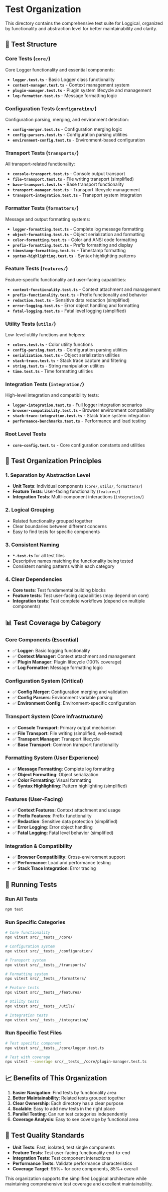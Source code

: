 # Test Organization

This directory contains the comprehensive test suite for Loggical, organized by functionality and abstraction level for better maintainability and clarity.

## 📁 Test Structure

### **Core Tests** (`core/`)
Core Logger functionality and essential components:

- **`logger.test.ts`** - Basic Logger class functionality
- **`context-manager.test.ts`** - Context management system
- **`plugin-manager.test.ts`** - Plugin system lifecycle and management
- **`log-formatter.test.ts`** - Message formatting logic

### **Configuration Tests** (`configuration/`)
Configuration parsing, merging, and environment detection:

- **`config-merger.test.ts`** - Configuration merging logic
- **`config-parsers.test.ts`** - Configuration parsing utilities
- **`environment-config.test.ts`** - Environment-based configuration

### **Transport Tests** (`transports/`)
All transport-related functionality:

- **`console-transport.test.ts`** - Console output transport
- **`file-transport.test.ts`** - File writing transport (simplified)
- **`base-transport.test.ts`** - Base transport functionality
- **`transport-manager.test.ts`** - Transport lifecycle management
- **`transport-integration.test.ts`** - Transport system integration

### **Formatter Tests** (`formatters/`)
Message and output formatting systems:

- **`logger-formatting.test.ts`** - Complete log message formatting
- **`object-formatting.test.ts`** - Object serialization and formatting
- **`color-formatting.test.ts`** - Color and ANSI code formatting
- **`prefix-formatting.test.ts`** - Prefix formatting and display
- **`timestamp-formatting.test.ts`** - Timestamp formatting
- **`syntax-highlighting.test.ts`** - Syntax highlighting patterns

### **Feature Tests** (`features/`)
Feature-specific functionality and user-facing capabilities:

- **`context-functionality.test.ts`** - Context attachment and management
- **`prefix-functionality.test.ts`** - Prefix functionality and behavior
- **`redaction.test.ts`** - Sensitive data redaction (simplified)
- **`error-logging.test.ts`** - Error object handling and formatting
- **`fatal-logging.test.ts`** - Fatal level logging (simplified)

### **Utility Tests** (`utils/`)
Low-level utility functions and helpers:

- **`colors.test.ts`** - Color utility functions
- **`config-parsing.test.ts`** - Configuration parsing utilities
- **`serialization.test.ts`** - Object serialization utilities
- **`stack-trace.test.ts`** - Stack trace capture and filtering
- **`string.test.ts`** - String manipulation utilities
- **`time.test.ts`** - Time formatting utilities

### **Integration Tests** (`integration/`)
High-level integration and compatibility tests:

- **`logger-integration.test.ts`** - Full logger integration scenarios
- **`browser-compatibility.test.ts`** - Browser environment compatibility
- **`stack-trace-integration.test.ts`** - Stack trace system integration
- **`performance-benchmarks.test.ts`** - Performance and load testing

### **Root Level Tests**
- **`core-config.test.ts`** - Core configuration constants and utilities

## 🎯 Test Organization Principles

### **1. Separation by Abstraction Level**
- **Unit Tests**: Individual components (`core/`, `utils/`, `formatters/`)
- **Feature Tests**: User-facing functionality (`features/`)
- **Integration Tests**: Multi-component interactions (`integration/`)

### **2. Logical Grouping**
- Related functionality grouped together
- Clear boundaries between different concerns
- Easy to find tests for specific components

### **3. Consistent Naming**
- **`*.test.ts`** for all test files
- Descriptive names matching the functionality being tested
- Consistent naming patterns within each category

### **4. Clear Dependencies**
- **Core tests**: Test fundamental building blocks
- **Feature tests**: Test user-facing capabilities (may depend on core)
- **Integration tests**: Test complete workflows (depend on multiple components)

## 📊 Test Coverage by Category

### **Core Components** (Essential)
- ✅ **Logger**: Basic logging functionality
- ✅ **Context Manager**: Context attachment and management
- ✅ **Plugin Manager**: Plugin lifecycle (100% coverage)
- ✅ **Log Formatter**: Message formatting logic

### **Configuration System** (Critical)
- ✅ **Config Merger**: Configuration merging and validation
- ✅ **Config Parsers**: Environment variable parsing
- ✅ **Environment Config**: Environment-specific configuration

### **Transport System** (Core Infrastructure)
- ✅ **Console Transport**: Primary output mechanism
- ✅ **File Transport**: File writing (simplified, well-tested)
- ✅ **Transport Manager**: Transport lifecycle
- ✅ **Base Transport**: Common transport functionality

### **Formatting System** (User Experience)
- ✅ **Message Formatting**: Complete log formatting
- ✅ **Object Formatting**: Object serialization
- ✅ **Color Formatting**: Visual formatting
- ✅ **Syntax Highlighting**: Pattern highlighting (simplified)

### **Features** (User-Facing)
- ✅ **Context Features**: Context attachment and usage
- ✅ **Prefix Features**: Prefix functionality
- ✅ **Redaction**: Sensitive data protection (simplified)
- ✅ **Error Logging**: Error object handling
- ✅ **Fatal Logging**: Fatal level behavior (simplified)

### **Integration & Compatibility**
- ✅ **Browser Compatibility**: Cross-environment support
- ✅ **Performance**: Load and performance testing
- ✅ **Stack Trace Integration**: Error tracing

## 🚀 Running Tests

### **Run All Tests**
```bash
npm test
```

### **Run Specific Categories**
```bash
# Core functionality
npx vitest src/__tests__/core/

# Configuration system
npx vitest src/__tests__/configuration/

# Transport system
npx vitest src/__tests__/transports/

# Formatting system
npx vitest src/__tests__/formatters/

# Feature tests
npx vitest src/__tests__/features/

# Utility tests
npx vitest src/__tests__/utils/

# Integration tests
npx vitest src/__tests__/integration/
```

### **Run Specific Test Files**
```bash
# Test specific component
npx vitest src/__tests__/core/logger.test.ts

# Test with coverage
npx vitest --coverage src/__tests__/core/plugin-manager.test.ts
```

## 📈 Benefits of This Organization

1. **Easier Navigation**: Find tests by functionality area
2. **Better Maintainability**: Related tests grouped together
3. **Clear Ownership**: Each directory has a clear purpose
4. **Scalable**: Easy to add new tests in the right place
5. **Parallel Testing**: Can run test categories independently
6. **Coverage Analysis**: Easy to see coverage by functional area

## 🎯 Test Quality Standards

- **Unit Tests**: Fast, isolated, test single components
- **Feature Tests**: Test user-facing functionality end-to-end
- **Integration Tests**: Test component interactions
- **Performance Tests**: Validate performance characteristics
- **Coverage Target**: 95%+ for core components, 85%+ overall

This organization supports the simplified Loggical architecture while maintaining comprehensive test coverage and excellent maintainability.
